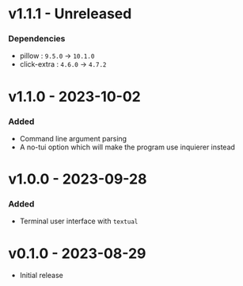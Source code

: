 # v1.1.1 - Unreleased

### Dependencies
- pillow : `9.5.0` -> `10.1.0`
- click-extra : `4.6.0` -> `4.7.2`

# v1.1.0 - 2023-10-02

### Added
- Command line argument parsing 
- A no-tui option which will make the program use inquierer instead

# v1.0.0 - 2023-09-28

### Added
- Terminal user interface with `textual`

# v0.1.0 - 2023-08-29

- Initial release